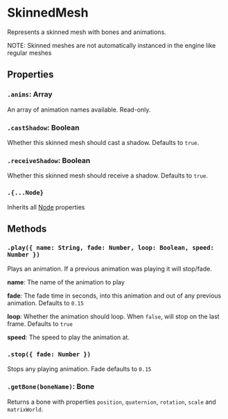 # SkinnedMesh

Represents a skinned mesh with bones and animations.

NOTE: Skinned meshes are not automatically instanced in the engine like regular meshes

## Properties

### `.anims`: Array

An array of animation names available. Read-only.

### `.castShadow`: Boolean

Whether this skinned mesh should cast a shadow. Defaults to `true`.

### `.receiveShadow`: Boolean

Whether this skinned mesh should receive a shadow. Defaults to `true`.

### `.{...Node}`

Inherits all [Node](/docs/scripting/nodes/Node.md) properties

## Methods

### `.play({ name: String, fade: Number, loop: Boolean, speed: Number })`

Plays an animation. 
If a previous animation was playing it will stop/fade.

**name**: The name of the animation to play

**fade**: The fade time in seconds, into this animation and out of any previous animation. Defaults to `0.15`

**loop**: Whether the animation should loop. When `false`, will stop on the last frame. Defaults to `true`

**speed**: The speed to play the animation at.

### `.stop({ fade: Number })`

Stops any playing animation. Fade defaults to `0.15`

### `.getBone(boneName)`: Bone

Returns a bone with properties `position`, `quaternion`, `rotation`, `scale` and `matrixWorld`.